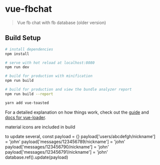 # vue-fbchat

> Vue fb chat with fb database (older version)

## Build Setup

``` bash
# install dependencies
npm install

# serve with hot reload at localhost:8080
npm run dev

# build for production with minification
npm run build

# build for production and view the bundle analyzer report
npm run build --report

yarn add vue-toasted
```

For a detailed explanation on how things work, check out the [guide](http://vuejs-templates.github.io/webpack/) and [docs for vue-loader](http://vuejs.github.io/vue-loader).

material icons are included in build

to update several,
const payload = {}
payload['users/abcdefgh/nickname'] = 'john'
payload['messages/123456789/nickname'] = 'john'
payload['messages/123456790/nickname'] = 'john'
payload['messages/123456791/nickname'] = 'john'
database.ref().update(payload)

